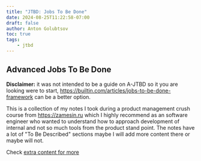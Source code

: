 ```yaml
---
title: "JTBD: Jobs To Be Done"
date: 2024-08-25T11:22:58-07:00
draft: false
author: Anton Golubtsov
toc: true
tags:
    - jtbd
---
```


## Advanced Jobs To Be Done

**Disclaimer:** it was not intended to be a guide on A-JTBD so it you are looking were to start, https://builtin.com/articles/jobs-to-be-done-framework can be a better option.

This is a collection of my notes I took during a product management crush course
from https://zamesin.ru which I highly recommend as an software engineer who
wanted to understand how to approach development of internal and not so much tools
from the product stand point. The notes have a lot of "To Be Described" sections maybe I will add more content there or maybe will not.

Check [extra content for more](./extra/)

<!-- ### Main topics

1. [Day 1: how to make a product](./day-1-how-to-make-a-product/)
1. [Day 2: Advanced Jobs To Be Done](./day-2-advanced-jobs-to-be-one/)
1. [Day 3: Solution value and how to create it](./day-3-solution-value-and-how-to-create-it/)
1. [Day 4: Segmentation](./day-4-segmentations/)
1. [Day 5: Conversion and sleeping jobs](./day-5-conversion-and-sleeping-jobs/)
1. [Day 6 and 7: day one - Product Strategy](./day-6-7-product-strategy/)

### Extra

1. [Reading list](./extra/reading-list/)
1. [Why people buy](./extra/why-people-buy/)
1. [B2B specifics](./extra/b2b-specific/)
1. [Customer interview](./extra/customer-interview/) -->
